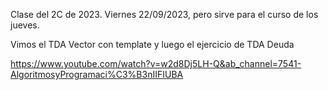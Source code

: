 Clase del 2C de 2023. Viernes 22/09/2023, pero sirve para el curso de los jueves.

Vimos el TDA Vector con template y luego el ejercicio de TDA Deuda

https://www.youtube.com/watch?v=w2d8Dj5LH-Q&ab_channel=7541-AlgoritmosyProgramaci%C3%B3nIIFIUBA


